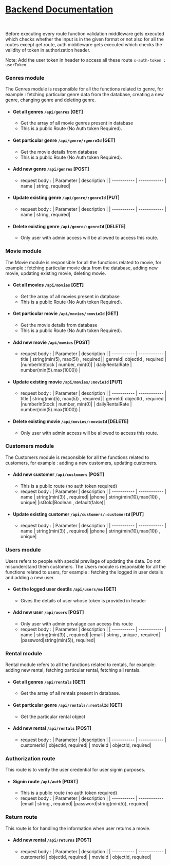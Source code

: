 # <u>Backend Documentation</u>
</br>

Before executing every route function validation middleware gets executed which checks whether the input is in the given format or not also for all the routes except get route, auth middleware gets executed which checks the validity of token in authorization header.

Note: Add the user token in header to access all these route `x-auth-token : userToken`

### Genres module 
The Genres module is responsible for all the functions related to genre, for example : fetching particular genre data from the database, creating a new genre, changing genre and deleting genre. 

- #### Get all genres `/api/genres` [GET]
    - Get the array of all movie genres present in database
    - This is a public Route (No Auth token Required).   

- #### Get particular genre `/api/genre/:genreId` [GET]
    - Get the movie details from database 
    - This is a public Route (No Auth token Required). 

- #### Add new genre `/api/genres` [POST]
     - request body : 
        | Parameter   | description |
        | ----------- | ------------
        | name   | string, required|

- #### Update existing genre `/api/genre/:genreId` [PUT]
     - request body : 
        | Parameter   | description |
        | ----------- | ------------
        | name   | string, required|

- #### Delete existing genre `/api/genre/:genreId` [DELETE]
    - Only user with admin access will be allowed to access this route.

### Movie module 
The Movie module is responsible for all the functions related to movie, for example : fetching particular movie data from the database, adding new movie, updating existing movie, deleting movie. 


- #### Get all movies `/api/movies` [GET]
    - Get the array of all movies present in database 
    - This is a public Route (No Auth token Required). 

- #### Get particular movie `/api/movies/:movieId` [GET]
     -  Get the movie details from database
     - This is a public Route (No Auth token Required). 

- #### Add new movie `/api/movies` [POST]
     - request body : 
        | Parameter   | description |
        | ----------- | ------------
        | title   | string(min(5), max(5)) ,  required|
        | genreId| objectId , required |
        |numberInStock | number, min(0)|
        | dailyRentalRate | number(min(5).max(1000)) |

- #### Update existing movie `/api/movies/:movieId` [PUT]
     - request body : 
         | Parameter   | description |
        | ----------- | ------------
        | title   | string(min(5), max(5)) ,  required|
        | genreId| objectId , required |
        |numberInStock | number, min(0)|
        | dailyRentalRate | number(min(5).max(1000)) |

- #### Delete existing movie `/api/movies/:movieId` [DELETE]
    - Only user with admin access will be allowed to access this route.

### Customers module 
The Customers module is responsible for all the functions related to customers, for example : adding a new customers, updating customers. 

- #### Add new customer `/api/customers` [POST]
     - This is a public route (no auth token required) 
     - request body : 
        | Parameter   | description |
        | ----------- | ------------
        | name   | string(min(3)) ,  required|
        |phone | string(min(10),max(10)) , unique|
        |isGold|Boolean , default(false)|

- #### Update existing customer `/api/customers/:customerId` [PUT]
     - request body : 
        | Parameter   | description |
        | ----------- | ------------
        | name   | string(min(3)) ,  required|
        |phone | string(min(10),max(10)) , unique|

### Users module 
Users refers to people with special previlage of updating the data. Do not misunderstand them customers.
The Users module is responsible for all the functions related to users, for example : fetching the logged in user details and adding a new user.

- #### Get the logged user deatils `/api/users/me` [GET]
    - Gives the details of user whose token is provided in header

- #### Add new user `/api/users` [POST]
     - Only user with admin privalage can access this route
     - request body : 
        | Parameter   | description |
        | ----------- | ------------
        | name   | string(min(3)) ,  required|
        |email | string , unique , required|
        |password|string(min(5)), required|

### Rental module
Rental module refers to all the functions related to rentals, for example: adding new rental, fetching particular rental, fetching all rentals.

- #### Get all genres `/api/rentals` [GET]
    - Get the array of all rentals present in database.

- #### Get particular genre `/api/rentals/:rentalId` [GET]
    - Get the particular rental object 
  
- #### Add new rental `/api/rentals` [POST]
    - request body : 
        | Parameter   | description |
        | ----------- | ------------
        | customerId   | objectId, required|
        | movieId   | objectId, required|

        
### Authorization route
This route is to verify the user credential for user signin purposes.

- #### Signin route `/api/auth` [POST]
     - This is a public route (no auth token required) 
     - request body : 
        | Parameter   | description |
        | ----------- | ------------
        |email | string , required|
        |password|string(min(5)), required|

### Return route
This route is for handling the information when user returns a movie.

- #### Add new rental `/api/returns` [POST]
    - request body : 
        | Parameter   | description |
        | ----------- | ------------
        | customerId   | objectId, required|
        | movieId   | objectId, required|

